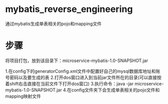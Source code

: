 # mybatis_reverse_engineering
通过mybatis生成单表相关的pojo和mapping文件

# 步骤
将项目打包，放到该目录下：microservice-mybatis-1.0-SNAPSHOT.jar

1.在config下的generatorConfig.xml文件中配置好自己的mysql数据库地址和账号密码以及要生成的表
2.打开dos窗口进入到当前jar文件所在的目录(可以直接按着shift右击直接在当前文件下打开dos窗口)
3.执行命令：java -jar microservice-mybatis-1.0-SNAPSHOT.jar
4.在config文件夹下会生成单表相关的pojo文件和mapping映射文件
